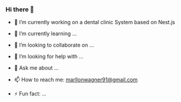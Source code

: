 ### Hi there 👋


- 🔭 I’m currently working on a dental clinic System based on Nest.js

- 🌱 I’m currently learning ...

- 👯 I’m looking to collaborate on ...
 
- 🤔 I’m looking for help with ...

- 💬 Ask me about ...

- 📫 How to reach me: marllonwagner91@gmail.com 

- ⚡ Fun fact: ...


